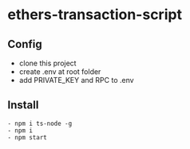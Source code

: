 # ethers-transaction-script

## Config
- clone this project
- create .env at root folder
- add PRIVATE_KEY and RPC to .env

## Install
```
- npm i ts-node -g
- npm i
- npm start
```
